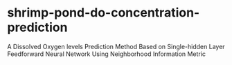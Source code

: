# shrimp-pond-do-concentration-prediction
A Dissolved Oxygen levels Prediction Method Based on Single-hidden Layer Feedforward Neural Network Using Neighborhood Information Metric
